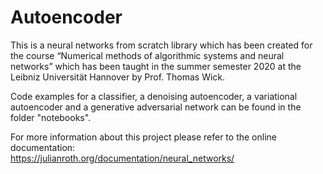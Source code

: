 # Autoencoder
This is a neural networks from scratch library which has been created for the course “Numerical methods of algorithmic systems and neural networks” which has been taught in the summer semester 2020 at the Leibniz Universität Hannover by Prof. Thomas Wick.

Code examples for a classifier, a denoising autoencoder, a variational autoencoder and a generative adversarial network can be found in the folder "notebooks".

For more information about this project please refer to the online documentation: <br>
https://julianroth.org/documentation/neural_networks/
